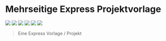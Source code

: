 # Mehrseitige Express Projektvorlage
![](https://img.shields.io/badge/Development-Ongoing-blue)
![](https://img.shields.io/badge/Tests-Passing-green)
![](https://img.shields.io/badge/Node.js_v21.5-68A063)
![](https://img.shields.io/badge/Javascript-fde427)
![](https://img.shields.io/badge/EJS-maroon)
![](https://img.shields.io/badge/MongoDB-4db33d)

> Eine Express Vorlage / Projekt
